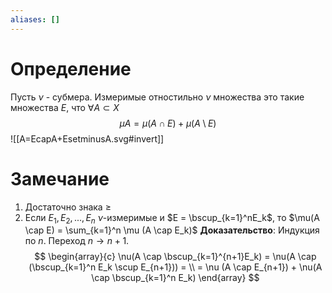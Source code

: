 ```yaml
---
aliases: []
---
```

# Определение
Пусть $\nu$ - субмера. Измеримые отностильно $\nu$ множества это такие множества $E$, что $\forall A \subset X$ 
$$\mu A = \mu (A \cap E) + \mu (A \setminus E)$$
![[A=EcapA+EsetminusA.svg#invert]]
# Замечание
1. Достаточно знака $\geq$
2. Если $E_1, E_2, ..., E_n$  $\nu$-измеримые и $E = \bscup_{k=1}^nE_k$, то $\mu(A \cap E) = \sum_{k=1}^n \mu (A \cap E_k)$
   **Доказательство**: Индукция по $n$. Переход $n \to n+1$. $$
   \begin{array}{c}
   \nu(A \cap \bscup_{k=1}^{n+1}E_k) = \nu(A \cap (\bscup_{k=1}^n E_k \scup E_{n+1})) = \\ = \nu (A \cap E_{n+1}) + \nu(A \cap \bscup_{k=1}^n E_k)
   \end{array}
   $$ 